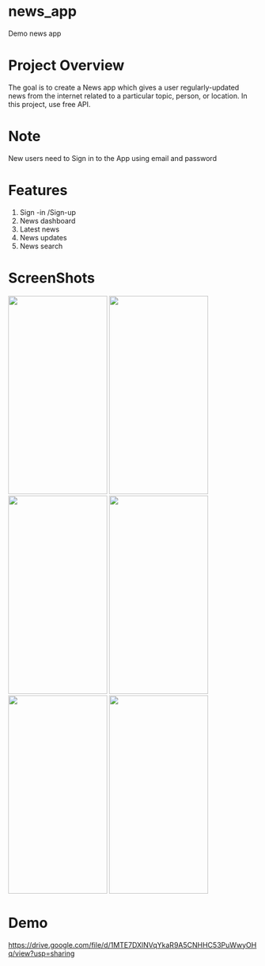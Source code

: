 # news_app
Demo news app 

# Project Overview
The goal is to create a News  app which gives a user regularly-updated news from the internet related to a particular topic, person, or location. In this project, use free API.

# Note
New users need to Sign in to the App using email and password

# Features
1. Sign -in /Sign-up
2. News dashboard 
3. Latest news
4. News updates
5. News search

# ScreenShots
<img src="https://user-images.githubusercontent.com/107310211/173305538-43aacceb-8080-4f94-a706-a3f58a270b90.png" data-canonical-src="https://user-images.githubusercontent.com/107310211/173305538-43aacceb-8080-4f94-a706-a3f58a270b90.png" width="200" height="400" /> <img src="https://user-images.githubusercontent.com/107310211/173305581-30f0c5fb-0ded-45c9-9389-8ed43870cd60.png" data-canonical-src="https://user-images.githubusercontent.com/107310211/173305581-30f0c5fb-0ded-45c9-9389-8ed43870cd60.png" width="200" height="400" /> <img src="https://user-images.githubusercontent.com/107310211/173305611-cc5662a0-6204-41ed-ba06-badbd2972ac8.png" data-canonical-src="https://user-images.githubusercontent.com/107310211/173305611-cc5662a0-6204-41ed-ba06-badbd2972ac8.png" width="200" height="400" /> <img src="https://user-images.githubusercontent.com/107310211/173305634-1baa1d0b-24ff-4f06-a9ce-6489c52e5986.png" data-canonical-src="https://user-images.githubusercontent.com/107310211/173305634-1baa1d0b-24ff-4f06-a9ce-6489c52e5986.png" width="200" height="400" /> <img src="https://user-images.githubusercontent.com/107310211/173305661-599b625a-8bdc-40ec-9f5c-2ef2a8e9a0cd.png" data-canonical-src="https://user-images.githubusercontent.com/107310211/173305661-599b625a-8bdc-40ec-9f5c-2ef2a8e9a0cd.png" width="200" height="400" /> <img src="https://user-images.githubusercontent.com/107310211/173305716-d2bb6366-0dc6-40e2-9950-3494353a375f.png" data-canonical-src="https://user-images.githubusercontent.com/107310211/173305716-d2bb6366-0dc6-40e2-9950-3494353a375f.png" width="200" height="400" />


# Demo
https://drive.google.com/file/d/1MTE7DXlNVqYkaR9A5CNHHC53PuWwyOHq/view?usp=sharing

